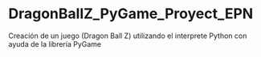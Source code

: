 # DragonBallZ_PyGame_Proyect_EPN
Creación de un juego (Dragon Ball Z) utilizando el interprete Python con ayuda de la librería PyGame
